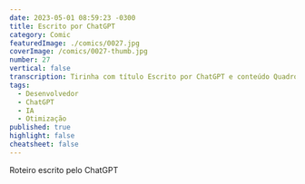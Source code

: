 ```yaml
---
date: 2023-05-01 08:59:23 -0300
title: Escrito por ChatGPT
category: Comic
featuredImage: ./comics/0027.jpg
coverImage: /comics/0027-thumb.jpg
number: 27
vertical: false
transcription: Tirinha com título Escrito por ChatGPT e conteúdo Quadro 1 "Discutindo com o ChatGPT". Msone fala "Eu acho que podemos melhorar o seu desempenho implementando algumas técnicas de otimização de memória" . Quadro 2. Msone fala "Mas isso vai levar muito tempo e eu não quero mexer no código todo de novo. Eu tenho uma ideia melhor - podemos simplesmente reduzir o número de respostas que ele dá" . Quadro 3. Robô fala "O quê? Mas isso vai limitar a minha utilidade para os usuários!" . Quadro 4. Msone fala "Isso não é uma solução adequada. Precisamos encontrar uma maneira de melhorar o desempenho sem prejudicar a qualidade das respostas." . Quadro 5. Msone fala "Eu entendo, mas temos que garantir que ChatGPT continue sendo uma ferramenta útil para os usuários" Msone fala "Ok, ok. Mas vamos ser práticos, temos um prazo para cumprir" . Quadro 6 "Sophie e Msone concordam em trabalhar juntas para encontrar uma solução viável e ChatGPT fica feliz em saber que seus desenvolvedores estão trabalhando para melhorar sua performance e qualidade".
tags:
  - Desenvolvedor
  - ChatGPT
  - IA
  - Otimização
published: true
highlight: false
cheatsheet: false
---
```


Roteiro escrito pelo ChatGPT
